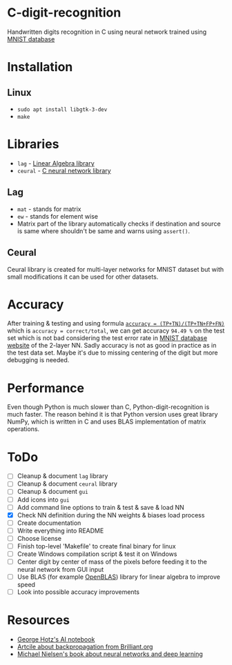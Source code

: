 # C-digit-recognition
Handwritten digits recognition in C using neural network trained using [MNIST database](http://yann.lecun.com/exdb/mnist/)

# Installation

## Linux
- `sudo apt install libgtk-3-dev`
- `make`

# Libraries
 - `lag` - [Linear Algebra library](##Lag)
 - `ceural` - [C neural network library](##Ceural)

## Lag
- `mat` - stands for matrix
- `ew` - stands for element wise
- Matrix part of the library automatically checks if destination and source is same where shouldn't be same and warns using `assert()`.

## Ceural
Ceural library is created for multi-layer networks for MNIST dataset but with small modifications it can be used for other datasets.

# Accuracy
After training & testing and using formula [`accuracy = (TP+TN)/(TP+TN+FP+FN)`](https://en.wikipedia.org/wiki/Accuracy_and_precision) which is `accuracy = correct/total`, we can get accuracy `94.49 %` on the test set which is not bad considering the test error rate in [MNIST database website](http://yann.lecun.com/exdb/mnist/) of the 2-layer NN.
Sadly accuracy is not as good in practice as in the test data set. Maybe it's due to missing centering of the digit but more debugging is needed.

# Performance
Even though Python is much slower than C, Python-digit-recognition is much faster. The reason behind it is that Python version uses great library NumPy, which is written in C and uses BLAS implementation of matrix operations.

# ToDo
- [ ] Cleanup & document `lag` library
- [ ] Cleanup & document `ceural` library
- [ ] Cleanup & document `gui`
- [ ] Add icons into `gui`
- [ ] Add command line options to train & test & save & load NN
- [x] Check NN definition during the NN weights & biases load process
- [ ] Create documentation
- [ ] Write everything into README
- [ ] Choose license
- [ ] Finish top-level 'Makefile' to create final binary for linux
- [ ] Create Windows compilation script & test it on Windows
- [ ] Center digit by center of mass of the pixels before feeding it to the neural network from GUI input
- [ ] Use BLAS (for example [OpenBLAS](https://github.com/xianyi/OpenBLAS)) library for linear algebra to improve speed
- [ ] Look into possible accuracy improvements

# Resources
- [George Hotz's AI notebook](https://github.com/geohot/ai-notebooks/blob/master/mnist_from_scratch.ipynb)
- [Artcile about backpropagation from Brilliant.org](https://brilliant.org/wiki/backpropagation/)
- [Michael Nielsen's book about neural networks and deep learning](http://neuralnetworksanddeeplearning.com/chap2.html)